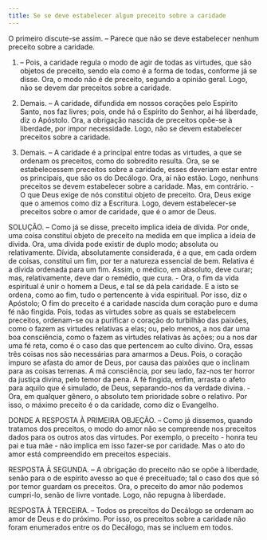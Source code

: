 ```yaml
---
title: Se se deve estabelecer algum preceito sobre a caridade
---
```


O primeiro discute-se assim. – Parece que não se deve estabelecer nenhum preceito sobre a caridade.  

1. – Pois, a caridade regula o modo de agir de todas as virtudes, que são objetos de preceito, sendo ela como é a forma de todas, conforme já se disse. Ora, o modo não é de preceito, segundo a opinião geral. Logo, não se devem dar preceitos sobre a caridade.  

2. Demais. – A caridade, difundida em nossos corações pelo Espírito Santo, nos faz livres; pois, onde há o Espírito do Senhor, ai há liberdade, diz o Apóstolo. Ora, a obrigação nascida de preceitos opõe-se à liberdade, por impor necessidade. Logo, não se devem estabelecer preceitos sobre a caridade.  

3. Demais. – A caridade é a principal entre todas as virtudes, a que se ordenam os preceitos, como do sobredito resulta. Ora, se se estabelecessem preceitos sobre a caridade, esses deveriam estar entre os principais, que são os do Decálogo. Ora, aí não estão. Logo, nenhuns preceitos se devem estabelecer sobre a caridade.  Mas, em contrário. - O que Deus exige de nós constitui objeto de preceito. Ora, Deus exige que o amemos como diz a Escritura. Logo, devem estabelecer-se preceitos sobre o amor de caridade, que é o amor de Deus.  

SOLUÇÃO. – Como já se disse, preceito implica ideia de dívida. Por onde, uma coisa constitui objeto de preceito na medida em que implica a ideia de dívida. Ora, uma dívida pode existir de duplo modo; absoluta ou relativamente. Dívida, absolutamente considerada, é a que, em cada ordem de coisas, constitui um fim, por ter a natureza essencial de bem. Relativa é a dívida ordenada para um fim. Assim, o médico, em absoluto, deve curar; mas, relativamente, deve dar o remédio, que cura. - Ora, o fim da vida espiritual é unir o homem a Deus, e tal se dá pela caridade. E a isto se ordena, como ao fim, tudo o pertencente à vida espiritual. Por isso, diz o Apóstolo; O fim do preceito é a caridade nascida dum coração puro e duma fé não fingida. Pois, todas as virtudes sobre as quais se estabelecem preceitos, ordenam-se ou a purificar o coração do turbilhão das paixões, como o fazem as virtudes relativas a elas; ou, pelo menos, a nos dar uma boa consciência, como o fazem as virtudes relativas às ações; ou a nos dar uma fé reta, como é o caso das que pertencem ao culto divino. Ora, essas três coisas nos são necessárias para amarmos a Deus. Pois, o coração impuro se afasta do amor de Deus, por causa das paixões que o inclinam para as coisas terrenas. A má consciência, por seu lado, faz-nos ter horror da justiça divina, pelo temor da pena. A fé fingida, enfim, arrasta o afeto para aquilo que é simulado, de Deus, separando-nos da verdade divina. - Ora, em qualquer gênero, o absoluto tem prioridade sobre o relativo. Por isso, o máximo preceito é o da caridade, como diz o Evangelho.  

DONDE A RESPOSTA À PRIMEIRA OBJEÇÃO. – Como já dissemos, quando tratamos dos preceitos, o modo do amor não se compreende nos preceitos dados para os outros atos das virtudes. Por exemplo, o preceito - honra teu pai e tua mãe - não implica em isso fazer-se por caridade. Mas o ato do amor está compreendido em preceitos especiais. 

RESPOSTA À SEGUNDA. – A obrigação do preceito não se opõe à liberdade, senão para o de espírito avesso ao que é preceituado; tal o caso dos que só por temor guardam os preceitos. Ora, o preceito do amor não podemos cumpri-lo, senão de livre vontade. Logo, não repugna à liberdade.  

RESPOSTA À TERCEIRA. – Todos os preceitos do Decálogo se ordenam ao amor de Deus e do próximo. Por isso, os preceitos sobre a caridade não foram enumerados entre os do Decálogo, mas se incluem em todos.